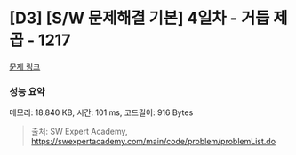 # [D3] [S/W 문제해결 기본] 4일차 - 거듭 제곱 - 1217 

[문제 링크](https://swexpertacademy.com/main/code/problem/problemDetail.do?contestProbId=AV14dUIaAAUCFAYD) 

### 성능 요약

메모리: 18,840 KB, 시간: 101 ms, 코드길이: 916 Bytes



> 출처: SW Expert Academy, https://swexpertacademy.com/main/code/problem/problemList.do